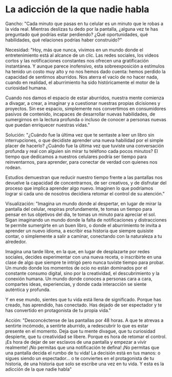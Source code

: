 # La adicción de la que nadie habla
Gancho:
"Cada minuto que pasas en tu celular es un minuto que le robas a la vida real. Mientras deslizas tu dedo por la pantalla, ¿alguna vez te has preguntado qué podrías estar perdiendo? ¿Qué oportunidades, qué habilidades, qué relaciones podrías haber construido?"

Necesidad:
"Hoy, más que nunca, vivimos en un mundo donde el entretenimiento está al alcance de un clic. Las redes sociales, los videos cortos y las notificaciones constantes nos ofrecen una gratificación instantánea. Y aunque parece inofensivo, esta sobreexposición a estímulos ha tenido un costo muy alto y no nos hemos dado cuenta: hemos perdido la capacidad de sentirnos aburridos. Nos aterra el vacío de no hacer nada, cuando en realidad, el aburrimiento ha sido históricamente el motor de la curiosidad humana.

Cuando nos damos el espacio de estar aburridos, nuestra mente comienza a divagar, a crear, a imaginar y a cuestionar nuestras propias dicisiones y proyectos. Sin ese espacio, simplemente nos convertimos en consumidores pasivos de contenido, incapaces de desarrollar nuevas habilidades, de sumergirnos en la lectura profunda o incluso de conocer a personas nuevas que puedan enriquecer nuestras vidas."

Solución:
"¿Cuándo fue la última vez que te sentaste a leer un libro sin interrupciones, o que decidiste aprender una nueva habilidad por el simple placer de hacerlo? ¿Cuándo fue la última vez que tuviste una conversación profunda y real con alguien sin mirar tu teléfono cada pocos minutos? El tiempo que dedicamos a nuestros celulares podría ser tiempo para reinventarnos, para aprender, para conectar de verdad con quienes nos rodean.

Estudios demuestran que reducir nuestro tiempo frente a las pantallas nos devuelve la capacidad de concentrarnos, de ser creativos, y de disfrutar del proceso que implica aprender algo nuevo. Imaginen lo que podríamos lograr si cada uno de nosotros decidiera retomar el control de su atención."

Visualización:
"Imagina un mundo donde al despertar, en lugar de mirar la pantalla del celular, respiras profundamente, te tomas un tiempo para pensar en tus objetivos del día, te tomas un minuto para apreciar el sol. Sigan imaginando un mundo donde la falta de notificaciones y distracciones te permite sumergirte en un buen libro, o donde el aburrimiento te invita a aprender un nuevo idioma, a escribir esa historia que siempre quisiste contar, o simplemente a salir a caminar, conectando con la naturaleza a tu alrededor.

Imagina una tarde libre, en la que, en lugar de desplazarte por redes sociales, decides experimentar con una nueva receta, o inscribirte en una clase de algo que siempre te intrigó pero nunca tuviste tiempo para probar. Un mundo donde los momentos de ocio no están dominados por el constante consumo digital, sino por la creatividad, el descubrimiento y la conexión humana. Un mundo donde conoces a personas cara a cara, compartes ideas, experiencias, y donde cada interacción se siente auténtica y profunda.

Y en ese mundo, sientes que tu vida está llena de significado. Porque has creado, has aprendido, has conectado. Has dejado de ser espectador y te has convertido en protagonista de tu propia vida."

Acción:
"Desconcéctense de las pantallas por 48 horas. A que te atrevas a sentirte incómodo, a sentirte aburrido, a redescubrir lo que es estar presente en el momento. Deja que tu mente divague, que tu curiosidad despierte, que tu creatividad se libere.
Porque es hora de retomar el control. ¡Es hora de dejar de ser esclavos de una pantalla y empezar a vivir realmente! ¡No permitas que una notificación te defina! ¡No permitas que una pantalla decida el rumbo de tu vida! La decisión está en tus manos: o sigues siendo un espectador... o te conviertes en el protagonista de tu historia, de una historia que solo se escribe una vez en tu vida. Y esta es la adicción de la que nadie habla"
